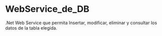 # WebService_de_DB
.Net Web Service que permita Insertar, modificar, eliminar y consultar los datos de la tabla elegida.
